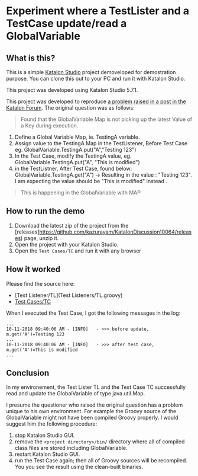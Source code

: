Experiment where a TestLister and a TestCase update/read a GlobalVariable
==============

## What is this?

This is a simple [Katalon Studio](https://www.katalon.com/) project demoveloped for demostration purpose. You can clone this out to your PC and run it with Katalon Studio.

This project was developed using Katalon Studio 5.7.1.

This project was developed to reproduce [a problem raised in a post in the Katalon Forum](https://forum.katalon.com/discussion/10064/globalvariable-map-is-not-picking-up-the-latest-key-value). The original question was as follows:

>Found that the GlobalVariable Map is not picking up the latest Value of a Key during execution.
1. Define a Global Variable Map, ie. TestingA variable.
2. Assign value to the TestingA Map in the TestListener, Before Test Case
eg. GlobalVariable.TestingA.put("A","Testing 123")
3. In the Test Case, modify the TestingA value, eg. GlobalVariable.TestingA.put("A", "This is modified")
4. in the TestListner, After Test Case, found below:
GlobalVariable.TestingA.get("A") -> Resulting in the value : "Testing 123". I am expecting the value should be "This is modified" instead .
>
>This is happening in the GlobalVariable with MAP

## How to run the demo
1. Download the latest zip of the project from the  [releases]https://github.com/kazurayam/KatalonDiscussion10064/releases) page, unzip it.
2. Open the project with your Katalon Studio.
3. Open the `Test Cases/TC` and run it with any browser

## How it worked

Please find the source here:

- [Test Listener/TL](Test Listeners/TL.groovy)
- [Test Cases/TC](Scripts/TC/Script1539216962665.groovy)

When I executed the Test Case, I got the following messages in the log:

```
...
10-11-2018 09:40:06 AM - [INFO]   - >>> before update, m.get('A')=Testing 123
...
10-11-2018 09:40:06 AM - [INFO]   - >>> after test case, m.get('A')=This is modified
...
```

## Conclusion

In my environement, the Test Lister TL and the Test Case TC successfully read and update the GlobalVariable of type java.util.Map.

I presume the questioner who raised the original question has a problem unique to his own environment. For example the Groovy source of the GlobalVariable might not have been compiled Groovy properly. I would suggest him the following procedure:

1. stop Katalon Studio GUI.
2. remove the `<project directory>/bin/` directory where all of compiled class files are stored including GlobalVariable.
2. restart Katalon Studio GUI.
3. run the Test Case again; then all of Groovy sources will be recompiled. You you see the result using the clean-built binaries.
